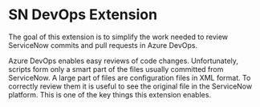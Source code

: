 # SN DevOps Extension

The goal of this extension is to simplify the work needed to review ServiceNow commits and pull requests in Azure DevOps. 

Azure DevOps enables easy reviews of code changes. Unfortunately, scripts form only a smart part of the files usually committed from ServiceNow. A large part of files are configuration files in XML format. To correctly review them it is useful to see the original file in the ServiceNow platform. This is one of the key things this extension enables.
